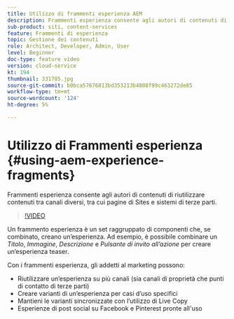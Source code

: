 ```yaml
---
title: Utilizzo di frammenti esperienza AEM
description: Frammenti esperienza consente agli autori di contenuti di riutilizzare contenuti tra canali diversi, tra cui pagine di Sites e sistemi di terze parti.
sub-product: siti, content-services
feature: Frammenti di esperienza
topic: Gestione dei contenuti
role: Architect, Developer, Admin, User
level: Beginner
doc-type: feature video
version: cloud-service
kt: 194
thumbnail: 331785.jpg
source-git-commit: b0bca57676813bd353213b4808f99c463272de85
workflow-type: tm+mt
source-wordcount: '124'
ht-degree: 5%

---
```



# Utilizzo di Frammenti esperienza {#using-aem-experience-fragments}

Frammenti esperienza consente agli autori di contenuti di riutilizzare contenuti tra canali diversi, tra cui pagine di Sites e sistemi di terze parti.

>[!VIDEO](https://video.tv.adobe.com/v/331785/?quality=12&learn=on)

Un frammento esperienza è un set raggruppato di componenti che, se combinato, creano un’esperienza. Ad esempio, è possibile combinare un *Titolo*, *Immagine*, *Descrizione* e *Pulsante di invito all’azione* per creare un’esperienza teaser.

Con i frammenti esperienza, gli addetti al marketing possono:

* Riutilizzare un’esperienza su più canali (sia canali di proprietà che punti di contatto di terze parti)
* Creare varianti di un’esperienza per casi d’uso specifici
* Mantieni le varianti sincronizzate con l’utilizzo di Live Copy
* Esperienze di post social su Facebook e Pinterest pronte all&#39;uso
